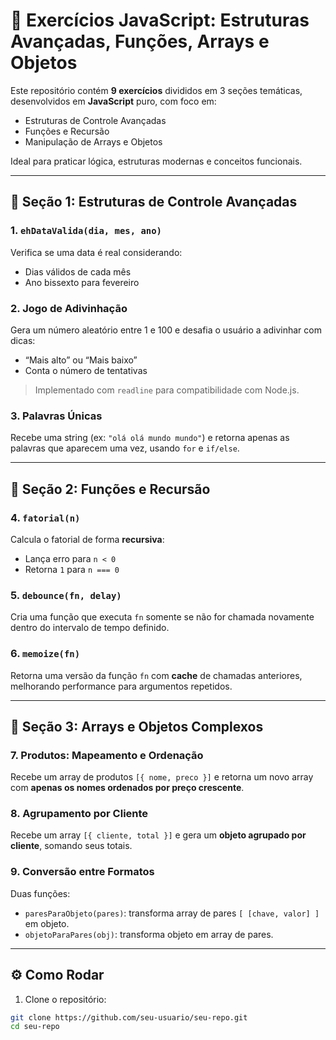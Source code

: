 # 🚀 Exercícios JavaScript: Estruturas Avançadas, Funções, Arrays e Objetos

Este repositório contém **9 exercícios** divididos em 3 seções temáticas, desenvolvidos em **JavaScript** puro, com foco em:

- Estruturas de Controle Avançadas
- Funções e Recursão
- Manipulação de Arrays e Objetos

Ideal para praticar lógica, estruturas modernas e conceitos funcionais.

---

## 🧩 Seção 1: Estruturas de Controle Avançadas

### 1. `ehDataValida(dia, mes, ano)`
Verifica se uma data é real considerando:
- Dias válidos de cada mês
- Ano bissexto para fevereiro

### 2. Jogo de Adivinhação
Gera um número aleatório entre 1 e 100 e desafia o usuário a adivinhar com dicas:
- “Mais alto” ou “Mais baixo”
- Conta o número de tentativas

> Implementado com `readline` para compatibilidade com Node.js.

### 3. Palavras Únicas
Recebe uma string (ex: `"olá olá mundo mundo"`) e retorna apenas as palavras que aparecem uma vez, usando `for` e `if/else`.

---

## 🧠 Seção 2: Funções e Recursão

### 4. `fatorial(n)`
Calcula o fatorial de forma **recursiva**:
- Lança erro para `n < 0`
- Retorna `1` para `n === 0`

### 5. `debounce(fn, delay)`
Cria uma função que executa `fn` somente se não for chamada novamente dentro do intervalo de tempo definido.

### 6. `memoize(fn)`
Retorna uma versão da função `fn` com **cache** de chamadas anteriores, melhorando performance para argumentos repetidos.

---

## 🧱 Seção 3: Arrays e Objetos Complexos

### 7. Produtos: Mapeamento e Ordenação
Recebe um array de produtos `[{ nome, preco }]` e retorna um novo array com **apenas os nomes ordenados por preço crescente**.

### 8. Agrupamento por Cliente
Recebe um array `[{ cliente, total }]` e gera um **objeto agrupado por cliente**, somando seus totais.

### 9. Conversão entre Formatos
Duas funções:
- `paresParaObjeto(pares)`: transforma array de pares `[ [chave, valor] ]` em objeto.
- `objetoParaPares(obj)`: transforma objeto em array de pares.

---

## ⚙️ Como Rodar

1. Clone o repositório:
```bash
git clone https://github.com/seu-usuario/seu-repo.git
cd seu-repo

